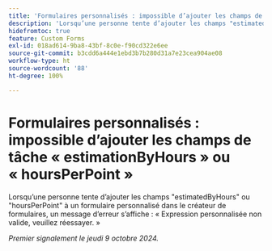 ```yaml
---
title: 'Formulaires personnalisés : impossible d’ajouter les champs de tâche « estimationByHours » ou « hoursPerPoint »'
description: 'Lorsqu’une personne tente d’ajouter les champs "estimatedByHours" ou "hoursPerPoint" à un formulaire personnalisé dans le créateur de formulaires, un message d’erreur s’affiche : « Expression personnalisée non valide, veuillez réessayer. »'
hidefromtoc: true
feature: Custom Forms
exl-id: 018ad614-9ba8-43bf-8c0e-f90cd322e6ee
source-git-commit: b3cdd6a444e1ebd3b7b280d31a7e23cea904ae08
workflow-type: ht
source-wordcount: '88'
ht-degree: 100%

---
```


# Formulaires personnalisés : impossible d’ajouter les champs de tâche « estimationByHours » ou « hoursPerPoint »

<!--[!NOTE]
>
>This article was fixed on December 5, 2024.-->

Lorsqu’une personne tente d’ajouter les champs &quot;estimatedByHours&quot; ou &quot;hoursPerPoint&quot; à un formulaire personnalisé dans le créateur de formulaires, un message d’erreur s’affiche : « Expression personnalisée non valide, veuillez réessayer. »

_Premier signalement le jeudi 9 octobre 2024._

